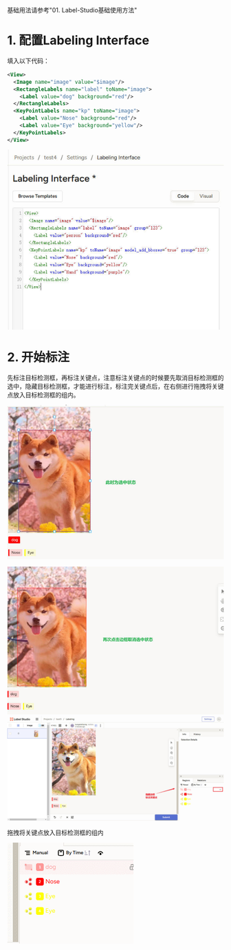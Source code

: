基础用法请参考"01. Label-Studio基础使用方法"

# 1. 配置Labeling Interface

填入以下代码：

```xml
<View>
  <Image name="image" value="$image"/>
  <RectangleLabels name="label" toName="image">
    <Label value="dog" background="red"/>
  </RectangleLabels>
  <KeyPointLabels name="kp" toName="image"> 
    <Label value="Nose" background="red"/> 
    <Label value="Eye" background="yellow"/> 
  </KeyPointLabels>
</View>
```

![](assets2/14.jpg)

# 2. 开始标注

先标注目标检测框，再标注关键点，注意标注关键点的时候要先取消目标检测框的选中，隐藏目标检测框，才能进行标注，标注完关键点后，在右侧进行拖拽将关键点放入目标检测框的组内。

![](assets2/15.jpg)

![](assets2/16.jpg)![](assets2/18.jpg)

拖拽将关键点放入目标检测框的组内

![](assets2/1.gif)
